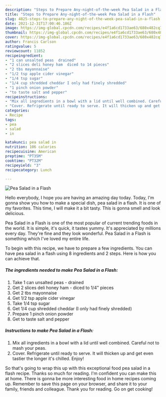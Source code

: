 ```yaml
---
description: "Steps to Prepare Any-night-of-the-week Pea Salad in a Flash"
title: "Steps to Prepare Any-night-of-the-week Pea Salad in a Flash"
slug: 4825-steps-to-prepare-any-night-of-the-week-pea-salad-in-a-flash
date: 2021-12-31T17:00:46.186Z
image: https://img-global.cpcdn.com/recipes/e4f1a6cd1733ae63/680x482cq70/pea-salad-in-a-flash-recipe-main-photo.jpg
thumbnail: https://img-global.cpcdn.com/recipes/e4f1a6cd1733ae63/680x482cq70/pea-salad-in-a-flash-recipe-main-photo.jpg
cover: https://img-global.cpcdn.com/recipes/e4f1a6cd1733ae63/680x482cq70/pea-salad-in-a-flash-recipe-main-photo.jpg
author: Francis Carlson
ratingvalue: 5
reviewcount: 11852
recipeingredient:
- "1 can unsalted peas  drained"
- "2 slices deli honey ham  diced to 14 pieces"
- "2 tbs mayonnaise"
- "1/2 tsp apple cider vinegar"
- "1/4 tsp sugar"
- "1/4 cup shredded cheddar I only had finely shredded"
- "1 pinch onion powder"
- "to taste salt and pepper"
recipeinstructions:
- "Mix all ingredients in a bowl with a lid until well combined. Careful not to mash your peas."
- "Cover. Refrigerate until ready to serve. It will thicken up and get even tastier the longer it&#39;s chilled. Enjoy!"
categories:
- Recipe
tags:
- pea
- salad
- in

katakunci: pea salad in 
nutrition: 106 calories
recipecuisine: American
preptime: "PT35M"
cooktime: "PT32M"
recipeyield: "3"
recipecategory: Lunch

---
```



![Pea Salad in a Flash](https://img-global.cpcdn.com/recipes/e4f1a6cd1733ae63/680x482cq70/pea-salad-in-a-flash-recipe-main-photo.jpg)

Hello everybody, I hope you are having an amazing day today. Today, I'm gonna show you how to make a special dish, pea salad in a flash. It is one of my favorites. This time, I will make it a bit tasty. This is gonna smell and look delicious.



Pea Salad in a Flash is one of the most popular of current trending foods in the world. It is simple, it's quick, it tastes yummy. It's appreciated by millions every day. They're fine and they look wonderful. Pea Salad in a Flash is something which I've loved my entire life.


To begin with this recipe, we have to prepare a few ingredients. You can have pea salad in a flash using 8 ingredients and 2 steps. Here is how you can achieve that.

<!--inarticleads1-->

##### The ingredients needed to make Pea Salad in a Flash:

1. Take 1 can unsalted peas - drained
1. Get 2 slices deli honey ham - diced to 1/4&#34; pieces
1. Get 2 tbs mayonnaise
1. Get 1/2 tsp apple cider vinegar
1. Take 1/4 tsp sugar
1. Get 1/4 cup shredded cheddar (I only had finely shredded)
1. Prepare 1 pinch onion powder
1. Get to taste salt and pepper




<!--inarticleads2-->

##### Instructions to make Pea Salad in a Flash:

1. Mix all ingredients in a bowl with a lid until well combined. Careful not to mash your peas.
1. Cover. Refrigerate until ready to serve. It will thicken up and get even tastier the longer it&#39;s chilled. Enjoy!




So that's going to wrap this up with this exceptional food pea salad in a flash recipe. Thanks so much for reading. I'm confident you can make this at home. There is gonna be more interesting food in home recipes coming up. Remember to save this page on your browser, and share it to your family, friends and colleague. Thank you for reading. Go on get cooking!
